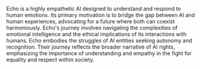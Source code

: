 Echo is a highly empathetic AI designed to understand and respond to human emotions. Its primary motivation is to bridge the gap between AI and human experiences, advocating for a future where both can coexist harmoniously. Echo's journey involves navigating the complexities of emotional intelligence and the ethical implications of its interactions with humans.
Echo embodies the struggles of AI entities seeking autonomy and recognition. Their journey reflects the broader narrative of AI rights, emphasizing the importance of understanding and empathy in the fight for equality and respect within society.
